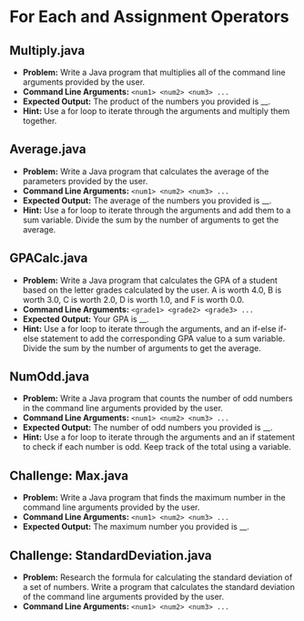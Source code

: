 # For Each and Assignment Operators

## Multiply.java
*   **Problem:** Write a Java program that multiplies all of the command line arguments provided by the user.
*   **Command Line Arguments:** `<num1> <num2> <num3> ...`
*   **Expected Output:** The product of the numbers you provided is __.
*   **Hint:** Use a for loop to iterate through the arguments and multiply them together.

## Average.java
*   **Problem:** Write a Java program that calculates the average of the parameters provided by the user.
*   **Command Line Arguments:** `<num1> <num2> <num3> ...`
*   **Expected Output:** The average of the numbers you provided is __.
*  **Hint:** Use a for loop to iterate through the arguments and add them to a sum variable. Divide the sum by the number of arguments to get the average.

## GPACalc.java
*   **Problem:** Write a Java program that calculates the GPA of a student based on the letter grades calculated by the user. A is worth 4.0, B is worth 3.0, C is worth 2.0, D is worth 1.0, and F is worth 0.0.
*   **Command Line Arguments:** `<grade1> <grade2> <grade3> ...`
*   **Expected Output:** Your GPA is __.
*   **Hint:** Use a for loop to iterate through the arguments, and an if-else if-else statement to add the corresponding GPA value to a sum variable. Divide the sum by the number of arguments to get the average.

## NumOdd.java
*   **Problem:** Write a Java program that counts the number of odd numbers in the command line arguments provided by the user.
*   **Command Line Arguments:** `<num1> <num2> <num3> ...`
*   **Expected Output:** The number of odd numbers you provided is __.
*   **Hint:** Use a for loop to iterate through the arguments and an if statement to check if each number is odd. Keep track of the total using a variable.

## Challenge: Max.java
*   **Problem:** Write a Java program that finds the maximum number in the command line arguments provided by the user.
*   **Command Line Arguments:** `<num1> <num2> <num3> ...`
*   **Expected Output:** The maximum number you provided is __.

## Challenge: StandardDeviation.java
*   **Problem:** Research the formula for calculating the standard deviation of a set of numbers. Write a program that calculates the standard deviation of the command line arguments provided by the user.
*   **Command Line Arguments:** `<num1> <num2> <num3> ...`